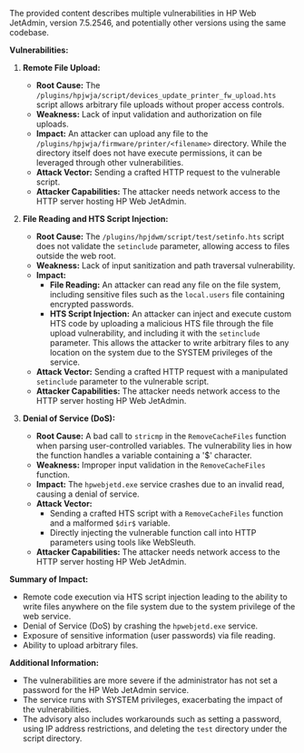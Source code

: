 The provided content describes multiple vulnerabilities in HP Web JetAdmin, version 7.5.2546, and potentially other versions using the same codebase.

**Vulnerabilities:**

1.  **Remote File Upload:**
    *   **Root Cause:** The `/plugins/hpjwja/script/devices_update_printer_fw_upload.hts` script allows arbitrary file uploads without proper access controls.
    *   **Weakness:** Lack of input validation and authorization on file uploads.
    *   **Impact:** An attacker can upload any file to the `/plugins/hpjwja/firmware/printer/<filename>` directory. While the directory itself does not have execute permissions, it can be leveraged through other vulnerabilities.
    *   **Attack Vector:** Sending a crafted HTTP request to the vulnerable script.
    *   **Attacker Capabilities:** The attacker needs network access to the HTTP server hosting HP Web JetAdmin.

2.  **File Reading and HTS Script Injection:**
    *   **Root Cause:** The `/plugins/hpjdwm/script/test/setinfo.hts` script does not validate the `setinclude` parameter, allowing access to files outside the web root.
    *   **Weakness:**  Lack of input sanitization and path traversal vulnerability.
    *   **Impact:**
        *   **File Reading:** An attacker can read any file on the file system, including sensitive files such as the `local.users` file containing encrypted passwords.
        *   **HTS Script Injection:** An attacker can inject and execute custom HTS code by uploading a malicious HTS file through the file upload vulnerability, and including it with the `setinclude` parameter. This allows the attacker to write arbitrary files to any location on the system due to the SYSTEM privileges of the service.
    *   **Attack Vector:** Sending a crafted HTTP request with a manipulated `setinclude` parameter to the vulnerable script.
    *   **Attacker Capabilities:** The attacker needs network access to the HTTP server hosting HP Web JetAdmin.

3. **Denial of Service (DoS):**
    *   **Root Cause:** A bad call to `stricmp` in the `RemoveCacheFiles` function when parsing user-controlled variables. The vulnerability lies in how the function handles a variable containing a '$' character.
    *   **Weakness:** Improper input validation in the `RemoveCacheFiles` function.
    *   **Impact:** The `hpwebjetd.exe` service crashes due to an invalid read, causing a denial of service.
    *   **Attack Vector:**
        *   Sending a crafted HTS script with a `RemoveCacheFiles` function and a malformed `$dir$` variable.
        *   Directly injecting the vulnerable function call into HTTP parameters using tools like WebSleuth.
    *   **Attacker Capabilities:** The attacker needs network access to the HTTP server hosting HP Web JetAdmin.

**Summary of Impact:**

*   Remote code execution via HTS script injection leading to the ability to write files anywhere on the file system due to the system privilege of the web service.
*   Denial of Service (DoS) by crashing the `hpwebjetd.exe` service.
*   Exposure of sensitive information (user passwords) via file reading.
*   Ability to upload arbitrary files.

**Additional Information:**

*   The vulnerabilities are more severe if the administrator has not set a password for the HP Web JetAdmin service.
*   The service runs with SYSTEM privileges, exacerbating the impact of the vulnerabilities.
*   The advisory also includes workarounds such as setting a password, using IP address restrictions, and deleting the `test` directory under the script directory.